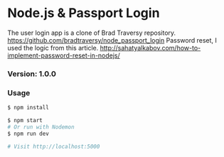 # Node.js & Passport Login

The user login app is a clone of Brad Traversy repository. https://github.com/bradtraversy/node_passport_login
Password reset, I used the logic from this article. http://sahatyalkabov.com/how-to-implement-password-reset-in-nodejs/

### Version: 1.0.0

### Usage

```sh
$ npm install
```

```sh
$ npm start
# Or run with Nodemon
$ npm run dev

# Visit http://localhost:5000
```
